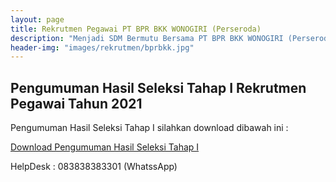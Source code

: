```yaml
---
layout: page
title: Rekrutmen Pegawai PT BPR BKK WONOGIRI (Perseroda)
description: "Menjadi SDM Bermutu Bersama PT BPR BKK WONOGIRI (Perseroda), Meraih Sukses Bersama, Bersama Meraih Sukes"
header-img: "images/rekrutmen/bprbkk.jpg"
---
```

## Pengumuman Hasil Seleksi Tahap I Rekrutmen Pegawai Tahun 2021

Pengumuman Hasil Seleksi Tahap I silahkan download dibawah ini :

<a href="/rekrutmen/Pengumuman/PENGUMUMAN_I.pdf" class="buynow btn btn-inverse btn-inverse-primary">Download Pengumuman Hasil Seleksi Tahap I</a>
<div class="btn--wrapper">

HelpDesk : 083838383301 (WhatssApp)